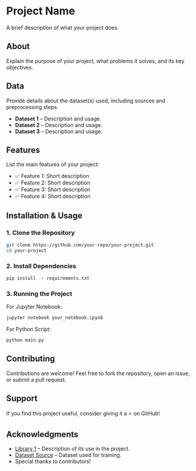 # Project Name

A brief description of what your project does.

## About

Explain the purpose of your project, what problems it solves, and its key objectives.

## Data

Provide details about the dataset(s) used, including sources and preprocessing steps.

- **Dataset 1** – Description and usage.
- **Dataset 2** – Description and usage.
- **Dataset 3** – Description and usage.

## Features

List the main features of your project:

- ✅ Feature 1: Short description
- ✅ Feature 2: Short description
- ✅ Feature 3: Short description
- ✅ Feature 4: Short description

## Installation & Usage

### 1. Clone the Repository
```bash
git clone https://github.com/your-repo/your-project.git
cd your-project
```

### 2. Install Dependencies
```bash
pip install -r requirements.txt
```

### 3. Running the Project
For Jupyter Notebook:
```bash
jupyter notebook your_notebook.ipynb
```
For Python Script:
```bash
python main.py
```

## Contributing

Contributions are welcome! Feel free to fork the repository, open an issue, or submit a pull request.

## Support

If you find this project useful, consider giving it a ⭐ on GitHub!

## Acknowledgments

- [Library 1](https://example.com) – Description of its use in the project.
- [Dataset Source](https://example.com) – Dataset used for training.
- Special thanks to contributors!
